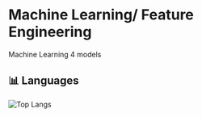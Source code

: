 # Machine Learning/ Feature Engineering
Machine Learning 4 models

## 📊 Languages

![Top Langs](https://github-readme-stats.vercel.app/api/top-langs/?username=Ymo26&layout=compact)


